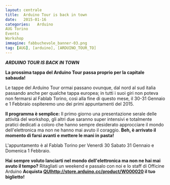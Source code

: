 ```yaml
---
layout: centrale
title:  Arduino Tour is back in town
date:   2015-01-16
categories:   Arduino
AUG Torino
Events
Workshop
immagine: fabbuchevole_banner-03.png
tag: [AUG], [arduino], [ARDUINO_TOUR_TO]
---
```

***ARDUINO TOUR IS BACK IN TOWN***

**La prossima tappa del Arduino Tour passa proprio per la capitale sabauda!**

Le tappe del Arduino Tour ormai passano ovunque, dal nord al sud italia passando anche per qualche tappa europea; in tutti i suoi giri non poteva non fermarsi al Fablab Torino, così alla fine di questo mese, il 30-31 Gennaio e 1 Febbraio ospiteremo uno dei primi appuntamenti del 2015.

**Il programma è semplice:** Il primo giorno una presentazione serale delle attività del workshop, gli altri due saranno super intensivi e totalmente pratici dedicati a coloro che hanno sempre desiderato approcciare il mondo dell'elettronica ma non ne hanno mai avuto il coraggio. **Beh, è arrivato il momento di farsi avanti e mettere le mani in pasta!**

L'appuntamento è al Fablab Torino per Venerdì 30 Sabato 31 Gennaio e Domenica 1 Febbraio.

**Hai sempre voluto lanciarti nel mondo dell'elettronica ma non ne hai mai avuto il tempo?** Ritagliati un weekend e passalo con noi e lo staff di Officine Arduino
**Acquista [QUI]()http://store.arduino.cc/product/W000020  il tuo biglietto!**
